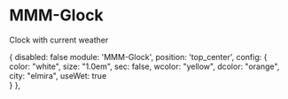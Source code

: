 # MMM-Glock
Clock with current weather 


{
			disabled: false
            module: 'MMM-Glock',
            position: 'top_center',
			config: {
			 color: "white",
			 size: "1.0em", 
             sec: false,
             wcolor: "yellow",
             dcolor: "orange",
             city: "elmira",
             useWet: true			 
			}
           },
